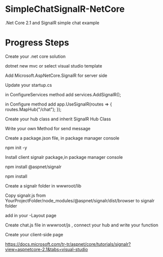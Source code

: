 # SimpleChatSignalR-NetCore

.Net Core 2.1 and SignalR simple chat example



# Progress Steps



Create your .net core solution

dotnet new mvc or select visual studio template



Add Microsoft.AspNetCore.SignalR for server side


Update your startup.cs
 
in ConfigureServices method  add services.AddSignalR();

in Configure method          add app.UseSignalR(routes => { routes.MapHub<ChatHub>("/chat");
});



Create your hub class and inherit SignalR Hub Class

Write your own Method for send message



Create a package.json file, in package manager console

npm init -y



Install client signalr package,in package manager console

npm install @aspnet/signalr

npm install



Create a signalr folder in wwwroot/lib


Copy signalr.js from YourProjectFolder/node_modules/@aspnet/signalr/dist/browser to signalr folder



add  <script src="~/lib/signalr/signalr.js"></script> <script src="~/js/chat.js"></script> in your -Layout page      



Create chat.js file in wwwroot/js , connect your hub and write your function



Create your client-side page




https://docs.microsoft.com/tr-tr/aspnet/core/tutorials/signalr?view=aspnetcore-2.1&tabs=visual-studio